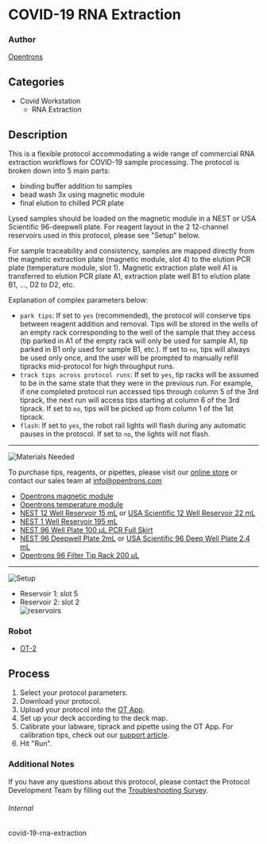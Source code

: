 # COVID-19 RNA Extraction

### Author
[Opentrons](https://opentrons.com/)

## Categories
* Covid Workstation
    * RNA Extraction

## Description
This is a flexible protocol accommodating a wide range of commercial RNA extraction workflows for COVID-19 sample processing. The protocol is broken down into 5 main parts:
* binding buffer addition to samples
* bead wash 3x using magnetic module
* final elution to chilled PCR plate

Lysed samples should be loaded on the magnetic module in a NEST or USA Scientific 96-deepwell plate. For reagent layout in the 2 12-channel reservoirs used in this protocol, please see "Setup" below.

For sample traceability and consistency, samples are mapped directly from the magnetic extraction plate (magnetic module, slot 4) to the elution PCR plate (temperature module, slot 1). Magnetic extraction plate well A1 is transferred to elution PCR plate A1, extraction plate well B1 to elution plate B1, ..., D2 to D2, etc.

Explanation of complex parameters below:
* `park tips`: If set to `yes` (recommended), the protocol will conserve tips between reagent addition and removal. Tips will be stored in the wells of an empty rack corresponding to the well of the sample that they access (tip parked in A1 of the empty rack will only be used for sample A1, tip parked in B1 only used for sample B1, etc.). If set to `no`, tips will always be used only once, and the user will be prompted to manually refill tipracks mid-protocol for high throughput runs.
* `track tips across protocol runs`: If set to `yes`, tip racks will be assumed to be in the same state that they were in the previous run. For example, if one completed protocol run accessed tips through column 5 of the 3rd tiprack, the next run will access tips starting at column 6 of the 3rd tiprack. If set to `no`, tips will be picked up from column 1 of the 1st tiprack.
* `flash`: If set to `yes`, the robot rail lights will flash during any automatic pauses in the protocol. If set to `no`, the lights will not flash.

---

![Materials Needed](https://s3.amazonaws.com/opentrons-protocol-library-website/custom-README-images/001-General+Headings/materials.png)  

To purchase tips, reagents, or pipettes, please visit our [online store](https://shop.opentrons.com/) or contact our sales team at [info@opentrons.com](mailto:info@opentrons.com)

* [Opentrons magnetic module](https://shop.opentrons.com/collections/hardware-modules/products/magdeck)
* [Opentrons temperature module](https://shop.opentrons.com/collections/hardware-modules/products/tempdeck)
* [NEST 12 Well Reservoir 15 mL](https://labware.opentrons.com/nest_12_reservoir_15ml) or [USA Scientific 12 Well Reservoir 22 mL](https://labware.opentrons.com/usascientific_12_reservoir_22ml)
* [NEST 1 Well Reservoir 195 mL](https://labware.opentrons.com/nest_1_reservoir_195ml)
* [NEST 96 Well Plate 100 µL PCR Full Skirt](https://labware.opentrons.com/nest_96_wellplate_100ul_pcr_full_skirt)
* [NEST 96 Deepwell Plate 2mL](https://labware.opentrons.com/nest_96_wellplate_2ml_deep) or [USA Scientific 96 Deep Well Plate 2.4 mL](https://labware.opentrons.com/usascientific_96_wellplate_2.4ml_deep)
* [Opentrons 96 Filter Tip Rack 200 µL](https://shop.opentrons.com/collections/opentrons-tips/products/opentrons-200ul-filter-tips)

---
![Setup](https://s3.amazonaws.com/opentrons-protocol-library-website/custom-README-images/001-General+Headings/Setup.png)

* Reservoir 1: slot 5
* Reservoir 2: slot 2  
![reservoirs](https://opentrons-protocol-library-website.s3.amazonaws.com/custom-README-images/covid-19-station-b/reagent_layout.png)

### Robot
* [OT-2](https://opentrons.com/ot-2)

## Process
1. Select your protocol parameters.
2. Download your protocol.
3. Upload your protocol into the [OT App](https://opentrons.com/ot-app).
4. Set up your deck according to the deck map.
5. Calibrate your labware, tiprack and pipette using the OT App. For calibration tips, check out our [support article](https://support.opentrons.com/ot-2/getting-started-software-setup/deck-calibration).
6. Hit "Run".

### Additional Notes
If you have any questions about this protocol, please contact the Protocol Development Team by filling out the [Troubleshooting Survey](https://protocol-troubleshooting.paperform.co/).

###### Internal
covid-19-rna-extraction
